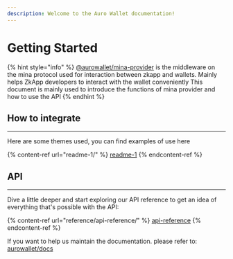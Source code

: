 ```yaml
---
description: Welcome to the Auro Wallet documentation!
---
```


# Getting Started



{% hint style="info" %}
[@aurowallet/mina-provider](https://www.npmjs.com/package/@aurowallet/mina-provider) is the middleware on the mina protocol used for interaction between zkapp and wallets. Mainly helps ZkApp developers to interact with the wallet conveniently This document is mainly used to introduce the functions of mina provider and how to use the API
{% endhint %}

## How to integrate

***

Here are some themes used, you can find examples of use here

{% content-ref url="readme-1/" %}
[readme-1](readme-1/)
{% endcontent-ref %}

## API

***

Dive a little deeper and start exploring our API reference to get an idea of everything that's possible with the API:

{% content-ref url="reference/api-reference/" %}
[api-reference](reference/api-reference/)
{% endcontent-ref %}

If you want to help us maintain the documentation. please refer to: [aurowallet/docs](https://github.com/aurowallet/docs)
